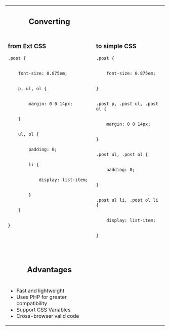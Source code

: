 <table border='0'><tr><td align='center'>
<h2>Converting</h2>
</td></tr><tr><td valign='top'>
<h3>from Ext CSS</h3>
<pre><code>.post {<br>
	font-size: 0.875em;<br>
	p, ul, ol {<br>
		margin: 0 0 14px;<br>
	}<br>
	ul, ol {<br>
		padding: 0;<br>
		li {<br>
			display: list-item;<br>
		}<br>
	}<br>
}<br>
</code></pre>
</td><td valign='top'>
<h3>to simple CSS</h3>
<pre><code>.post {<br>
	font-size: 0.875em;<br>
}<br>
.post p, .post ul, .post ol {<br>
	margin: 0 0 14px;<br>
}<br>
.post ul, .post ol {<br>
	padding: 0;<br>
}<br>
.post ul li, .post ol li {<br>
	display: list-item;<br>
}<br>
</code></pre>
</td></tr><tr><td align='center'>
<h2>Advantages</h2>
</td></tr><tr><td valign='top'>
<ul><li>Fast and lightweight<br>
</li><li>Uses PHP for greater compatibility<br>
</li><li>Support CSS Variables<br>
</li><li>Cross-browser valid code<br>
</td></tr></table>